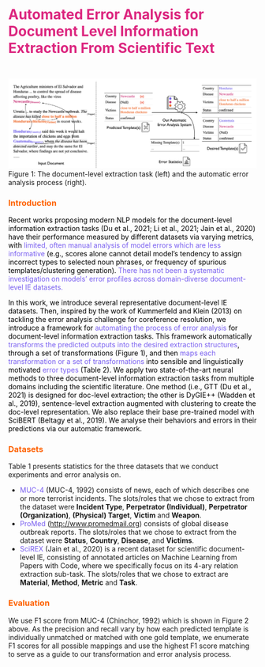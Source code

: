 <h1><p style="color:#DC267F"><b>Automated Error Analysis for Document Level Information Extraction From Scientific Text</b></p></h1>

<br>
<img src = "assets/error_analysis_system.png" class = "center"/>
<br>Figure 1: The document-level extraction task (left) and the automatic error analysis process (right).

<h3><p style="color:#FE6100"><b>Introduction</b></p></h3>

<p style="color:black">
Recent works proposing modern NLP models for the document-level information extraction tasks (Du et al., 2021; Li et al., 2021; Jain et al., 2020) have their performance measured by different datasets via varying metrics, with <span style="color:#785EF0">limited, often manual analysis of model errors which are less informative</span> (e.g., scores alone cannot detail model’s tendency to assign incorrect types to selected noun phrases, or frequency of spurious templates/clustering generation). <span style="color:#785EF0">There has not been a systematic investigation on models’ error profiles across domain-diverse document-level IE datasets.</span></p>

<p style="color:black">
In this work, we introduce several representative document-level IE datasets. Then, inspired by the work of Kummerfeld and Klein (2013) on tackling the error analysis challenge for coreference resolution, we introduce a framework for <span style="color:#785EF0">automating the process of error analysis</span> for document-level information extraction tasks. This framework automatically <span style="color:#785EF0">transforms the predicted outputs into the desired extraction structures</span>, through a set of transformations (Figure 1), and then <span style="color:#785EF0">maps each transformation or a set of transformations</span> into sensible and linguistically motivated <span style="color:#785EF0">error types</span> (Table 2). We apply two state-of-the-art neural methods to three document-level information extraction tasks from multiple domains including the scientific literature. One method (i.e., GTT (Du et al., 2021) is designed for doc-level extraction; the other is DyGIE++ (Wadden et al., 2019), sentence-level extraction augmented with clustering to create the doc-level representation. We also replace their base pre-trained model with SciBERT (Beltagy et al., 2019). We analyse their behaviors and errors in their predictions via our automatic framework.</p>

<h3><p style="color:#FE6100"><b>Datasets</b></p></h3>

Table 1 presents statistics for the three datasets that we conduct experiments and error analysis on. 
- <span style="color:#785EF0">MUC-4</span> (MUC-4, 1992) consists of news, each of which describes one or more terrorist incidents. The slots/roles that we chose to extract from the dataset were **Incident Type**, **Perpetrator (Individual)**, **Perpetrator (Organization)**, **(Physical) Target**, **Victim** and **Weapon**.
- <span style="color:#785EF0">ProMed</span> (http://www.promedmail.org) consists of global disease outbreak reports. The slots/roles that we chose to extract from the dataset were **Status**, **Country**, **Disease**, and **Victims**.
- <span style="color:#785EF0">SciREX</span> (Jain et al., 2020) is a recent dataset for scientific document-level IE, consisting of annotated articles on Machine Learning from Papers with Code, where we specifically focus on its 4-ary relation extraction sub-task. The slots/roles that we chose to extract are **Material**, **Method**, **Metric** and **Task**.

<h3><p style="color:#FE6100"><b>Evaluation</b></p></h3>

We use F1 score from MUC-4 (Chinchor, 1992) which is shown in Figure 2 above. As the precision and recall vary by how each predicted template is individually unmatched or matched with one gold template, we enumerate F1 scores for all possible mappings and use the highest F1 score matching to serve as a guide to our transformation and error analysis process.
